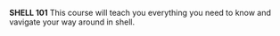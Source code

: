 **SHELL 101**
This course will teach you everything you need to know and vavigate your way around in shell.
